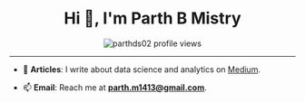 <h1 align="center">Hi 👋, I'm Parth B Mistry</h1>

<p align="center">
  <img src="https://komarev.com/ghpvc/?username=parthds02&label=Profile%20views&color=0e75b6&style=flat&exclude_self=true" alt="parthds02 profile views" />
</p>

---

- 📝 **Articles**: I write about data science and analytics on [Medium](https://medium.com/@parth.m1413).

- 📫 **Email**: Reach me at **parth.m1413@gmail.com**.
